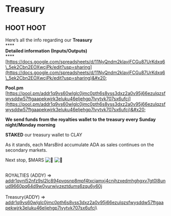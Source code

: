 # Treasury

## HOOT HOOT

Here’s all the info regarding our **Treasury** \
****\
**Detailed information (Inputs/Outputs)**\
****[https://docs.google.com/spreadsheets/d/11NyQndm2klavjFCGu87UrKdxq6\_5ek2Cbn2EOXwcjPk/edit?usp=sharing](https://docs.google.com/spreadsheets/d/11NyQndm2klavjFCGu87UrKdxq6\_5ek2Cbn2EOXwcjPk/edit?usp=sharing)&#x20;

**Pool.pm**\
[https://pool.pm/addr1q9vs60wlglc0jmc0pth6s8vss3dxz2a0v95j66ezulqzsfwysddw57ftgaapekwjrk3eluku46eljehgp7lvytvk707sx6ufcj](https://pool.pm/addr1q9vs60wlglc0jmc0pth6s8vss3dxz2a0v95j66ezulqzsfwysddw57ftgaapekwjrk3eluku46eljehgp7lvytvk707sx6ufcj)&#x20;

**We send funds from the royalties wallet to the treasury every Sunday night/Monday morning**

**STAKED** our treasury wallet to CLAY

As it stands, each MarsBird accumulate ADA as sales continues on the secondary markets.

Next stop, $MARS ![🚀](https://discord.com/assets/748ff0e7b2f1f22adecad8463de25945.svg) ![🚀](https://discord.com/assets/748ff0e7b2f1f22adecad8463de25945.svg)

\
ROYALTIES (ADDY) => [addr1qynl52nfz9sl2lc894pvqsnp8mpf4txcjamxj4cnjhzxedmhghgxv7gt0l8unud9660pq64d9w0yurwjvzeztdums6zqu6y60j](https://cardanoscan.io/address/0127fa2a691161f57f072d42c042613ec29aacd8977669571395c46cb77745d066790b7fcfc9f1a5d69e106aad2b9e4e0dd260b225b79b8684)\
\
Treasury(ADDY) => \
[addr1q9vs60wlglc0jmc0pth6s8vss3dxz2a0v95j66ezulqzsfwysddw57ftgaapekwjrk3eluku46eljehgp7lvytvk707sx6ufcj](https://cardanoscan.io/address/01590d3ddf47f0f96f0f0aefa81d90845a612baf61692d6b22e7c02825c4835aea792b477a1cd9d21da39ff2dcaeb3f966e80fbec22d96f3fd)\
